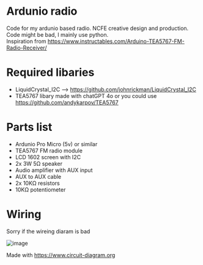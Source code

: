 # Ardunio radio
Code for my ardunio based radio. NCFE creative design and production.<br>
Code might be bad, I mainly use python.<br>
Inspiration from https://www.instructables.com/Arduino-TEA5767-FM-Radio-Receiver/

# Required libaries
 - LiquidCrystal_I2C --> https://github.com/johnrickman/LiquidCrystal_I2C
 - TEA5767 libary made with chatGPT 4o or you could use https://github.com/andykarpov/TEA5767

# Parts list
 - Ardunio Pro Micro (5v) or similar
 - TEA5767 FM radio module
 - LCD 1602 screen with I2C
 - 2x 3W 5Ω speaker
 - Audio amplifier with AUX input
 - AUX to AUX cable
 - 2x 10KΩ resistors
 - 10KΩ potentiometer

# Wiring
Sorry if the wireing diaram is bad

![image](https://github.com/user-attachments/assets/b9418515-1cf4-4fb1-9107-c46b3a47d177)

Made with https://www.circuit-diagram.org
